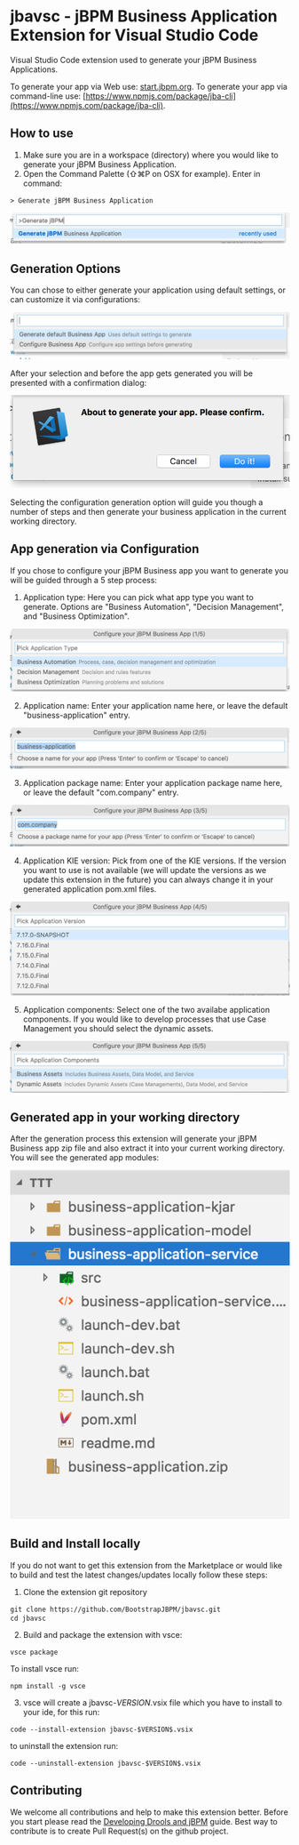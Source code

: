 # jbavsc - jBPM Business Application Extension for Visual Studio Code

Visual Studio Code extension used to generate your jBPM Business Applications.

To generate your app via Web use: [start.jbpm.org](https://start.jbpm.org).
To generate your app via command-line use: [https://www.npmjs.com/package/jba-cli](https://www.npmjs.com/package/jba-cli).

## How to use

1. Make sure you are in a workspace (directory) where you would like to generate your jBPM Business Application.
2. Open the Command Palette (⇧⌘P on OSX for example). Enter in command:

```
> Generate jBPM Business Application
```

![Command Palette Generation](assets/cpGenerate.png)

## Generation Options

You can chose to either generate your application using default settings, or can customize it via configurations:

![Generation Options](assets/generationOptions.png)

After your selection and before the app gets generated you will be presented with a confirmation dialog:

![Confirmation Dialog](assets/confirmdialog.png)

Selecting the configuration generation option will guide you though a number of steps and then generate your business application in the current working directory.

## App generation via Configuration

If you chose to configure your jBPM Business app you want to generate you
will be guided through a 5 step process:

1. Application type: Here you can pick what app type you want to generate. Options are "Business Automation", "Decision Management", and "Business Optimization".

![App Type Selection](assets/configstep1.png)

2. Application name: Enter your application name here, or leave the default "business-application" entry.

![App Name Selection](assets/configstep2.png)

3. Application package name: Enter your application package name here, or leave the default "com.company" entry.

![App Package Name Selection](assets/configstep3.png)

4. Application KIE version: Pick from one of the KIE versions. If the version you want to use is not available (we will update the versions as we update this extension in the future) you can always change it in your generated application pom.xml files.

![KIE Version Selection](assets/configstep4.png)

5. Application components: Select one of the two availabe application components. If you would like to develop processes that use Case Management you should select the dynamic assets.

![App Components Selection](assets/configstep5.png)

## Generated app in your working directory

After the generation process this extension will generate your jBPM Business app zip file and also extract it into your current working directory. You will see the generated app modules:

![Generated App](assets/generatedApp.png)

## Build and Install locally

If you do not want to get this extension from the Marketplace or would like to build and test
the latest changes/updates locally follow these steps:

1. Clone the extension git repository

```
git clone https://github.com/BootstrapJBPM/jbavsc.git
cd jbavsc
```

2. Build and package the extension with vsce:

```
vsce package
```

To install vsce run:

```
npm install -g vsce
```

3. vsce will create a jbavsc-$VERSION$.vsix file which you have to install to your ide, for this run:

```
code --install-extension jbavsc-$VERSION$.vsix
```

to uninstall the extension run:

```
code --uninstall-extension jbavsc-$VERSION$.vsix
```

## Contributing

We welcome all contributions and help to make this extension better. Before you start please read the [Developing Drools and jBPM](https://github.com/kiegroup/droolsjbpm-build-bootstrap/blob/master/README.md) guide.
Best way to contribute is to create Pull Request(s) on the github project.
